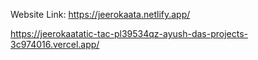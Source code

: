 Website Link: https://jeerokaata.netlify.app/

https://jeerokaatatic-tac-pl39534qz-ayush-das-projects-3c974016.vercel.app/
